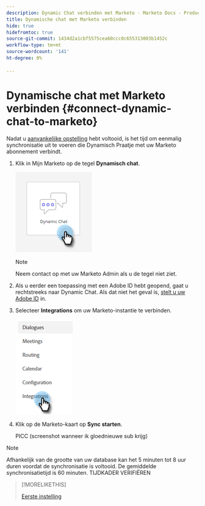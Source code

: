 ```yaml
---
description: Dynamic Chat verbinden met Marketo - Marketo Docs - Productdocumentatie
title: Dynamische chat met Marketo verbinden
hide: true
hidefromtoc: true
source-git-commit: 1434d2a1cbf5575cea60ccc0c655313003b1452c
workflow-type: tm+mt
source-wordcount: '141'
ht-degree: 0%

---
```


# Dynamische chat met Marketo verbinden {#connect-dynamic-chat-to-marketo}

Nadat u [aanvankelijke opstelling](/help/marketo/product-docs/demand-generation/dynamic-chat/initial-setup.md) hebt voltooid, is het tijd om eenmalig synchronisatie uit te voeren die Dynamisch Praatje met uw Marketo abonnement verbindt.

1. Klik in Mijn Marketo op de tegel **Dynamisch chat**.

   ![](assets/connect-dynamic-chat-to-marketo-1.png)

   >[!NOTE]
   >
   >Neem contact op met uw Marketo Admin als u de tegel niet ziet.

1. Als u eerder een toepassing met een Adobe ID hebt geopend, gaat u rechtstreeks naar Dynamic Chat. Als dat niet het geval is, [stelt u uw Adobe ID](https://helpx.adobe.com/manage-account/using/create-update-adobe-id.html) in.

1. Selecteer **Integrations** om uw Marketo-instantie te verbinden.

   ![](assets/connect-dynamic-chat-to-marketo-2.png)

1. Klik op de Marketo-kaart op **Sync starten**.

   PICC (screenshot wanneer ik gloednieuwe sub krijg)

>[!NOTE]
>
>Afhankelijk van de grootte van uw database kan het 5 minuten tot 8 uur duren voordat de synchronisatie is voltooid. De gemiddelde synchronisatietijd is 60 minuten. TIJDKADER VERIFIËREN

>[!MORELIKETHIS]
>
>[Eerste instelling](/help/marketo/product-docs/demand-generation/dynamic-chat/initial-setup.md)
